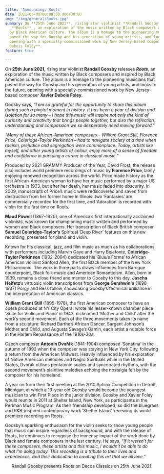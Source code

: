 ```yaml
---
title: 'Announcing: Roots'
date: 2021-05-08T00:00:00.000+00:00
img: "/img/general/Roots.jpg"
summary: On **25th June 2021**, rising star violinist **Randall Goosby** releases
  _**Roots**_, an exploration of the music written by Black composers and inspired
  by Black American culture. The album is a homage to the pioneering musicians that
  paved the way for Goosby and his generation of young artists, and looks to the future,
  opening with a specially-commissioned work by New Jersey-based composer **Xavier
  Dubois Foley**.
feature: true 

---
```

On **25th June 2021**, rising star violinist **Randall Goosby** releases _**Roots**_, an exploration of the music written by Black composers and inspired by Black American culture. The album is a homage to the pioneering musicians that paved the way for Goosby and his generation of young artists, and looks to the future, opening with a specially-commissioned work by New Jersey-based composer **Xavier Dubois Foley**. 

Goosby says, _“I am so grateful for the opportunity to share this album during such a pivotal moment in history. It has been a year of division and isolation for so many – I hope this music will inspire not only the kind of curiosity and creativity that brings people together, but also the reflection, understanding and compassion we so desperately need moving forward.”_

_“Many of these African-American composers – William Grant Still, Florence Price, Coleridge-Taylor Perkinson – had to navigate society at a time when racism, prejudice and segregation were commonplace. Today, artists like myself, and other young artists of colour, enjoy more of a sense of freedom and confidence in pursuing a career in classical music.”_

Produced by 2021 GRAMMY Producer of the Year, David Frost, the release also includes world premiere recordings of music by **Florence Price**, lately enjoying renewed recognition across the world. Price made history as the first African-American woman to have her music performed by a major US orchestra in 1933, but after her death, her music faded into obscurity. In 2009, manuscripts of Price’s music were rediscovered and saved from destruction from her former home in Illinois: two ‘Fantasies’ are commercially recorded for the first time, and ‘Adoration’ is recorded with violin for the first time on Roots.

**Maud Powell** (1867-1920), one of America’s first internationally acclaimed violinists, was known for championing music written and performed by women and Black composers. Her transcription of Black British composer **Samuel Coleridge-Taylor’s** Spiritual ‘Deep River’ features on this new recording, presented for piano and violin.

Known for his classical, jazz, and film music as much as his collaborations with performers including Marvin Gaye and Harry Belafonte, **Coleridge-Taylor Perkinson** (1932-2004) dedicated his ‘Blue/s Forms’ to African American violinist Sanford Allen, the first Black member of the New York Philharmonic. The work in three parts draws influences from Baroque counterpoint, Black folk music and American Romanticism. Allen, born in 1939, remains a close friend and mentor to Goosby to this day. **Jascha Heifetz**’s virtuosic violin transcriptions from **George Gershwin's** (1898-1937) Porgy and Bess follow, showcasing Goosby’s technical brilliance in the interpretation of American classics.

**William Grant Still** (1895-1978), the first American composer to have an opera produced at NY City Opera, wrote his lesser-known chamber piece ‘Suite for Violin and Piano’ in 1943, nicknamed ‘Mother and Child’ after the work’s second movement. Each of the three movements takes its name from a sculpture: Richard Barthe’s African Dancer, Sargent Johnson’s Mother and Child, and Augusta Savage’s Gamin, each artist a notable force in the Harlem Renaissance of the 1910s-30s.

Czech composer **Antonín Dvořák** (1841-1904) composed ‘Sonatina’ in the autumn of 1893 when the composer was staying in New York City, following a return from the American Midwest. Heavily influenced by his exploration of Native American melodies and Negro Spirituals while in the United States, Dvořák utilises pentatonic scales and syncopated rhythms, with the second movement’s plaintive melodies echoing the nostalgia felt by the composer for his homeland.

A year on from their first meeting at the 2010 Sphinx Competition in Detroit, Michigan, at which a 13-year old Goosby would become the youngest musician to win First Place in the junior division, Goosby and Xavier Foley would reunite in 2011 at Shelter Island, New York, as participants in the Perlman Music Program. As their friendship developed, so did the bluegrass and R&B-inspired contemporary work ‘Shelter Island’, receiving its world premiere recording on Roots.

Goosby’s sparkling enthusiasm for the violin seeks to show young people that music can inspire regardless of background, and with the release of Roots, he continues to recognise the immense impact of the work done by Black and female composers in the last century. He says, _“If it weren’t for these composers, these artists and this music, I wouldn’t be able to do what I’m doing today. This recording is a tribute to their lives and experiences, and their dedication to creating this art that we all love.”_

<center>Randall Goosby presents Roots on Decca Classics on 25th June 2021.</center>